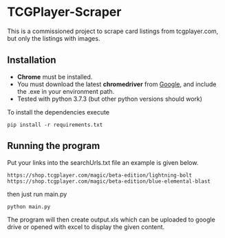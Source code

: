 # TCGPlayer-Scraper

This is a commissioned project to scrape card listings from tcgplayer.com, but only the listings with images.

## Installation

* **Chrome** must be installed.
* You must download the latest **chromedriver** from [Google](https://sites.google.com/a/chromium.org/chromedriver/downloads), and include the .exe in your environment path.
* Tested with python 3.7.3 (but other python versions should work)


To install the dependencies execute
```
pip install -r requirements.txt
```

## Running the program

Put your links into the searchUrls.txt file an example is given below.
```
https://shop.tcgplayer.com/magic/beta-edition/lightning-bolt
https://shop.tcgplayer.com/magic/beta-edition/blue-elemental-blast
```

then just run main.py
```
python main.py
```

The program will then create output.xls which can be uploaded to google drive or opened with excel to display the given content.